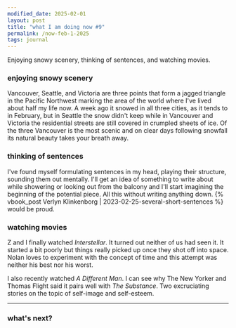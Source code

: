 ```yaml
---
modified_date: 2025-02-01
layout: post
title: "what I am doing now #9"
permalink: /now-feb-1-2025
tags: journal
---
```


Enjoying snowy scenery, thinking of sentences, and watching movies.
<!--more-->

### enjoying snowy scenery

Vancouver, Seattle, and Victoria are three points that form a jagged triangle in the Pacific Northwest marking the area of the world where I've lived about half my life now.
A week ago it snowed in all three cities, as it tends to in February, but in Seattle the snow didn't keep while in Vancouver and Victoria the residential streets are still covered in crumpled sheets of ice.
Of the three Vancouver is the most scenic and on clear days following snowfall its natural beauty takes your breath away.

### thinking of sentences

I've found myself formulating sentences in my head, playing their structure, sounding them out mentally.
I'll get an idea of something to write about while showering or looking out from the balcony and I'll start imagining the beginning of the potential piece.
All this without writing anything down.
{% vbook_post Verlyn Klinkenborg | 2023-02-25-several-short-sentences %} would be proud.

### watching movies

Z and I finally watched _Interstellar_.
It turned out neither of us had seen it.
It started a bit poorly but things really picked up once they shot off into space.
Nolan loves to experiment with the concept of time and this attempt was neither his best nor his worst.

I also recently watched _A Different Man_.
I can see why The New Yorker and Thomas Flight said it pairs well with _The Substance_.
Two excruciating stories on the topic of self-image and self-esteem.

---

### what's next?
